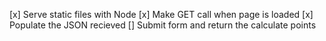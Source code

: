 [x] Serve static files with Node
[x] Make GET call when page is loaded
[x] Populate the JSON recieved
[]  Submit form and return the calculate points
